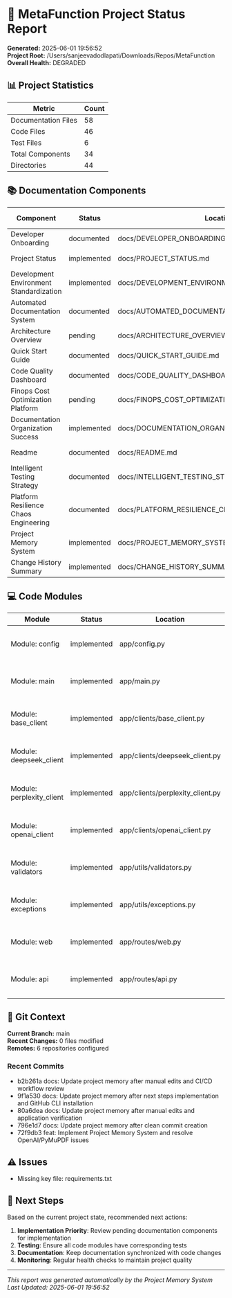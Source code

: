 # 🧬 MetaFunction Project Status Report

**Generated:** 2025-06-01 19:56:52  
**Project Root:** /Users/sanjeevadodlapati/Downloads/Repos/MetaFunction  
**Overall Health:** DEGRADED

## 📊 Project Statistics

| Metric | Count |
|--------|-------|
| Documentation Files | 58 |
| Code Files | 46 |
| Test Files | 6 |
| Total Components | 34 |
| Directories | 44 |

## 📚 Documentation Components

| Component | Status | Location | Last Modified |
|-----------|--------|----------|---------------|
| Developer Onboarding | documented | docs/DEVELOPER_ONBOARDING.md | 2025-05-29 |
| Project Status | implemented | docs/PROJECT_STATUS.md | 2025-05-29 |
| Development Environment Standardization | implemented | docs/DEVELOPMENT_ENVIRONMENT_STANDARDIZATION.md | 2025-05-29 |
| Automated Documentation System | documented | docs/AUTOMATED_DOCUMENTATION_SYSTEM.md | 2025-05-29 |
| Architecture Overview | pending | docs/ARCHITECTURE_OVERVIEW.md | 2025-05-29 |
| Quick Start Guide | documented | docs/QUICK_START_GUIDE.md | 2025-05-29 |
| Code Quality Dashboard | documented | docs/CODE_QUALITY_DASHBOARD.md | 2025-05-29 |
| Finops Cost Optimization Platform | pending | docs/FINOPS_COST_OPTIMIZATION_PLATFORM.md | 2025-05-29 |
| Documentation Organization Success | implemented | docs/DOCUMENTATION_ORGANIZATION_SUCCESS.md | 2025-05-29 |
| Readme | documented | docs/README.md | 2025-05-29 |
| Intelligent Testing Strategy | documented | docs/INTELLIGENT_TESTING_STRATEGY.md | 2025-05-29 |
| Platform Resilience Chaos Engineering | documented | docs/PLATFORM_RESILIENCE_CHAOS_ENGINEERING.md | 2025-05-29 |
| Project Memory System | implemented | docs/PROJECT_MEMORY_SYSTEM.md | 2025-05-29 |
| Change History Summary | implemented | docs/CHANGE_HISTORY_SUMMARY.md | 2025-05-29 |

## 💻 Code Modules

| Module | Status | Location | Features |
|--------|--------|----------|----------|
| Module: config | implemented | app/config.py | 4 classes, 3 functions |
| Module: main | implemented | app/main.py | 0 classes, 2 functions |
| Module: base_client | implemented | app/clients/base_client.py | 1 classes, 3 functions |
| Module: deepseek_client | implemented | app/clients/deepseek_client.py | 1 classes, 2 functions |
| Module: perplexity_client | implemented | app/clients/perplexity_client.py | 1 classes, 2 functions |
| Module: openai_client | implemented | app/clients/openai_client.py | 1 classes, 2 functions |
| Module: validators | implemented | app/utils/validators.py | 0 classes, 6 functions |
| Module: exceptions | implemented | app/utils/exceptions.py | 6 classes, 11 functions |
| Module: web | implemented | app/routes/web.py | 0 classes, 9 functions |
| Module: api | implemented | app/routes/api.py | 0 classes, 8 functions |

## 🔄 Git Context

**Current Branch:** main  
**Recent Changes:** 0 files modified  
**Remotes:** 6 repositories configured

### Recent Commits
- b2b261a docs: Update project memory after manual edits and CI/CD workflow review
- 9f1a530 docs: Update project memory after next steps implementation and GitHub CLI installation
- 80a6dea docs: Update project memory after manual edits and application verification
- 796e1d7 docs: Update project memory after clean commit creation
- 72f9db3 feat: Implement Project Memory System and resolve OpenAI/PyMuPDF issues

## ⚠️ Issues
- Missing key file: requirements.txt

## 🎯 Next Steps

Based on the current project state, recommended next actions:

1. **Implementation Priority**: Review pending documentation components for implementation
2. **Testing**: Ensure all code modules have corresponding tests
3. **Documentation**: Keep documentation synchronized with code changes
4. **Monitoring**: Regular health checks to maintain project quality

---
*This report was generated automatically by the Project Memory System*
*Last Updated: 2025-06-01 19:56:52*
